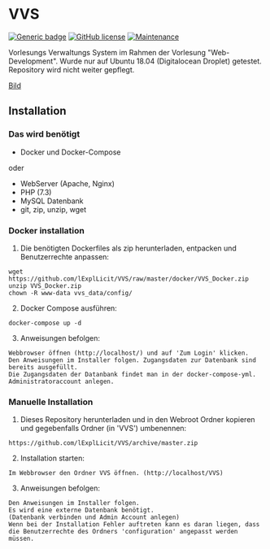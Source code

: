# VVS
[![Generic badge](https://img.shields.io/badge/Version-1.0-green.svg)](#) [![GitHub license](https://img.shields.io/github/license/Naereen/StrapDown.js.svg)](https://github.com/lExplLicit/VVS/blob/master/LICENCE) [![Maintenance](https://img.shields.io/badge/Maintained%3F-no-red.svg)](https://github.com/lExplLicit/VVS)

Vorlesungs Verwaltungs System im Rahmen der Vorlesung "Web-Development".
Wurde nur auf Ubuntu 18.04 (Digitalocean Droplet) getestet. Repository wird nicht weiter gepflegt.

[Bild](https://github.com/lExplLicit/VVS/raw/master/assets/screenshot_vvs.png)

## Installation

### Das wird benötigt

* Docker und Docker-Compose

oder

* WebServer (Apache, Nginx)
* PHP (7.3)
* MySQL Datenbank
* git, zip, unzip, wget

### Docker installation

1. Die benötigten Dockerfiles als zip herunterladen, entpacken und Benutzerrechte anpassen:
```console
wget https://github.com/lExplLicit/VVS/raw/master/docker/VVS_Docker.zip
unzip VVS_Docker.zip
chown -R www-data vvs_data/config/
```
2. Docker Compose ausführen:
```console
docker-compose up -d
```
3. Anweisungen befolgen:
```console
Webbrowser öffnen (http://localhost/) und auf 'Zum Login' klicken.
Den Anweisungen im Installer folgen. Zugangsdaten zur Datenbank sind bereits ausgefüllt.
Die Zugangsdaten der Datanbank findet man in der docker-compose-yml.
Administratoraccount anlegen.
```
### Manuelle Installation

1. Dieses Repository herunterladen und in den Webroot Ordner kopieren und gegebenfalls Ordner (in 'VVS') umbenennen:
```console
https://github.com/lExplLicit/VVS/archive/master.zip
```
2. Installation starten:
```console
Im Webbrowser den Ordner VVS öffnen. (http://localhost/VVS)
```
3. Anweisungen befolgen:
```console
Den Anweisungen im Installer folgen.
Es wird eine externe Datenbank benötigt.
(Datenbank verbinden und Admin Account anlegen)
Wenn bei der Installation Fehler auftreten kann es daran liegen, dass die Benutzerrechte des Ordners 'configuration' angepasst werden müssen.
```



